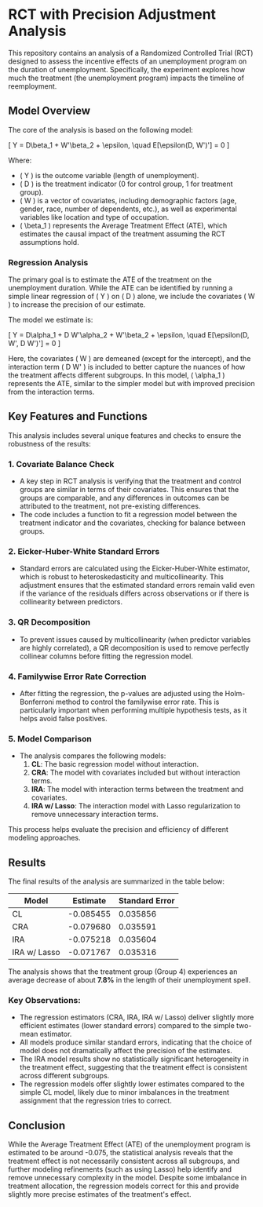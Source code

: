# RCT with Precision Adjustment Analysis

This repository contains an analysis of a Randomized Controlled Trial (RCT) designed to assess the incentive effects of an unemployment program on the duration of unemployment. Specifically, the experiment explores how much the treatment (the unemployment program) impacts the timeline of reemployment. 

## Model Overview

The core of the analysis is based on the following model:

\[
Y = D\beta_1 + W'\beta_2 + \epsilon, \quad E[\epsilon(D, W')'] = 0
\]

Where:
- \( Y \) is the outcome variable (length of unemployment).
- \( D \) is the treatment indicator (0 for control group, 1 for treatment group).
- \( W \) is a vector of covariates, including demographic factors (age, gender, race, number of dependents, etc.), as well as experimental variables like location and type of occupation.
- \( \beta_1 \) represents the Average Treatment Effect (ATE), which estimates the causal impact of the treatment assuming the RCT assumptions hold.

### Regression Analysis

The primary goal is to estimate the ATE of the treatment on the unemployment duration. While the ATE can be identified by running a simple linear regression of \( Y \) on \( D \) alone, we include the covariates \( W \) to increase the precision of our estimate.

The model we estimate is:

\[
Y = D\alpha_1 + D W'\alpha_2 + W'\beta_2 + \epsilon, \quad E[\epsilon(D, W', D W')'] = 0
\]

Here, the covariates \( W \) are demeaned (except for the intercept), and the interaction term \( D W' \) is included to better capture the nuances of how the treatment affects different subgroups. In this model, \( \alpha_1 \) represents the ATE, similar to the simpler model but with improved precision from the interaction terms.

## Key Features and Functions

This analysis includes several unique features and checks to ensure the robustness of the results:

### 1. **Covariate Balance Check**
   - A key step in RCT analysis is verifying that the treatment and control groups are similar in terms of their covariates. This ensures that the groups are comparable, and any differences in outcomes can be attributed to the treatment, not pre-existing differences.
   - The code includes a function to fit a regression model between the treatment indicator and the covariates, checking for balance between groups.

### 2. **Eicker-Huber-White Standard Errors**
   - Standard errors are calculated using the Eicker-Huber-White estimator, which is robust to heteroskedasticity and multicollinearity. This adjustment ensures that the estimated standard errors remain valid even if the variance of the residuals differs across observations or if there is collinearity between predictors.

### 3. **QR Decomposition**
   - To prevent issues caused by multicollinearity (when predictor variables are highly correlated), a QR decomposition is used to remove perfectly collinear columns before fitting the regression model.

### 4. **Familywise Error Rate Correction**
   - After fitting the regression, the p-values are adjusted using the Holm-Bonferroni method to control the familywise error rate. This is particularly important when performing multiple hypothesis tests, as it helps avoid false positives.

### 5. **Model Comparison**
   - The analysis compares the following models:
     1. **CL**: The basic regression model without interaction.
     2. **CRA**: The model with covariates included but without interaction terms.
     3. **IRA**: The model with interaction terms between the treatment and covariates.
     4. **IRA w/ Lasso**: The interaction model with Lasso regularization to remove unnecessary interaction terms.
   
   This process helps evaluate the precision and efficiency of different modeling approaches.

## Results

The final results of the analysis are summarized in the table below:

| Model            | Estimate  | Standard Error |
|------------------|-----------|----------------|
| CL               | -0.085455 | 0.035856       |
| CRA              | -0.079680 | 0.035591       |
| IRA              | -0.075218 | 0.035604       |
| IRA w/ Lasso     | -0.071767 | 0.035316       |

The analysis shows that the treatment group (Group 4) experiences an average decrease of about **7.8%** in the length of their unemployment spell.

### Key Observations:
- The regression estimators (CRA, IRA, IRA w/ Lasso) deliver slightly more efficient estimates (lower standard errors) compared to the simple two-mean estimator.
- All models produce similar standard errors, indicating that the choice of model does not dramatically affect the precision of the estimates.
- The IRA model results show no statistically significant heterogeneity in the treatment effect, suggesting that the treatment effect is consistent across different subgroups.
- The regression models offer slightly lower estimates compared to the simple CL model, likely due to minor imbalances in the treatment assignment that the regression tries to correct.

## Conclusion

While the Average Treatment Effect (ATE) of the unemployment program is estimated to be around -0.075, the statistical analysis reveals that the treatment effect is not necessarily consistent across all subgroups, and further modeling refinements (such as using Lasso) help identify and remove unnecessary complexity in the model. Despite some imbalance in treatment allocation, the regression models correct for this and provide slightly more precise estimates of the treatment's effect.

